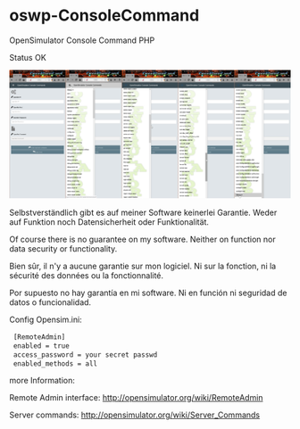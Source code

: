 # oswp-ConsoleCommand
OpenSimulator Console Command PHP

Status OK

![ConsoleCommand](https://github.com/BigManzai/osConsoleCommand/blob/master/os-console.jpg)

Selbstverständlich gibt es auf meiner Software keinerlei Garantie.
Weder auf Funktion noch Datensicherheit oder Funktionalität.

Of course there is no guarantee on my software.
Neither on function nor data security or functionality. 

Bien sûr, il n'y a aucune garantie sur mon logiciel.
Ni sur la fonction, ni la sécurité des données ou la fonctionnalité. 

Por supuesto no hay garantía en mi software.
Ni en función ni seguridad de datos o funcionalidad. 

Config Opensim.ini:

     [RemoteAdmin]
     enabled = true
     access_password = your secret passwd
     enabled_methods = all

more Information:

Remote Admin interface: http://opensimulator.org/wiki/RemoteAdmin

Server commands: http://opensimulator.org/wiki/Server_Commands
